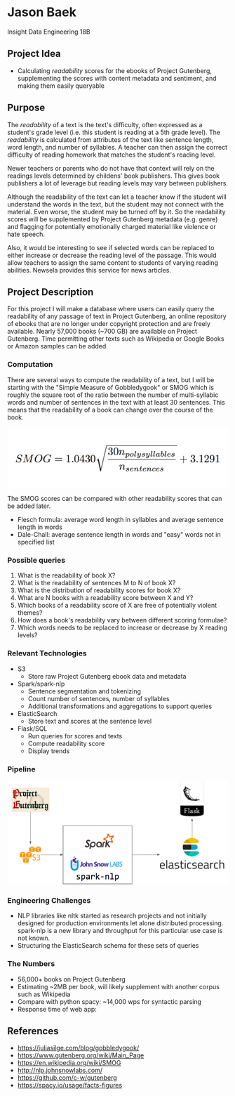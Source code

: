 # Jason Baek 
Insight Data Engineering 18B

## Project Idea
- Calculating *readability* scores for the ebooks of Project Gutenberg, supplementing the scores with content metadata and sentiment, and making them easily queryable 

## Purpose
The *readability* of a text is the text's difficulty, often expressed as a student's grade level (i.e. this student is reading at a 5th grade level). The *readability* is calculated from attributes of the text like sentence length, word length, and number of syllables. A teacher can then assign the correct difficulty of reading homework that matches the student's reading level.

Newer teachers or parents who do not have that context will rely on the readings levels determined by childens' book publishers. This gives book publishers a lot of leverage but reading levels may vary between publishers.

Although the readability of the text can let a teacher know if the student will understand the words in the text, but the student may not connect with the material. Even worse, the student may be turned off by it. So the readability scores will be supplemented by Project Gutenberg metadata (e.g. genre) and flagging for potentially emotionally charged material like violence or hate speech. 

Also, it would be interesting to see if selected words can be replaced to either increase or decrease the reading level of the passage. This would allow teachers to assign the same content to students of varying reading abilities. Newsela provides this service for news articles. 

## Project Description
For this project I will make a database where users can easily query the readability of any passage of text in Project Gutenberg, an online repository of ebooks that are no longer under copyright protection and are freely available. Nearly 57,000 books (~700 GB) are available on Project Gutenberg. Time permitting other texts such as Wikipedia or Google Books or Amazon samples can be added.  

### Computation
There are several ways to compute the readability of a text, but I will be starting with the "Simple Measure of Gobbledygook" or SMOG which is roughly the square root of the ratio between the number of multi-syllabic words and number of sentences in the text with at least 30 sentences. This means that the readability of a book can change over the course of the book. 

![SMOG Readability Formula](img/smog_formula.png)

The SMOG scores can be compared with other readability scores that can be added later. 
- Flesch formula: average word length in syllables and average sentence length in words
- Dale-Chall: average sentence length in words and "easy" words not in specified list

### Possible queries
1. What is the readability of book X?
2. What is the readability of sentences M to N of book X?
3. What is the distribution of readability scores for book X? 
4. What are N <genre> books with a readability score between X and Y?
5. Which books of a readability score of X are free of potentially violent themes?
6. How does a book's readability vary between different scoring formulae?
7. Which words needs to be replaced to increase or decrease by X reading levels?

### Relevant Technologies 
- S3
    - Store raw Project Gutenberg ebook data and metadata
- Spark/spark-nlp
    - Sentence segmentation and tokenizing
    - Count number of sentences, number of syllables
    - Additional transformations and aggregations to support queries
- ElasticSearch
    - Store text and scores at the sentence level
- Flask/SQL
    - Run queries for scores and texts
    - Compute readability score
    - Display trends

### Pipeline
![Pipeline](img/pipeline.png)

### Engineering Challenges
- NLP libraries like nltk started as research projects and not initially designed for production environments let alone distributed processing. spark-nlp is a new library and throughput for this particular use case is not known.
- Structuring the ElasticSearch schema for these sets of queries

### The Numbers
- 56,000+ books on Project Gutenberg
- Estimating ~2MB per book, will likely supplement with another corpus such as Wikipedia
- Compare with python spacy: ~14,000 wps for syntactic parsing 
- Response time of web app: 

## References
- https://juliasilge.com/blog/gobbledygook/
- https://www.gutenberg.org/wiki/Main_Page 
- https://en.wikipedia.org/wiki/SMOG 
- http://nlp.johnsnowlabs.com/
- https://github.com/c-w/gutenberg
- https://spacy.io/usage/facts-figures
